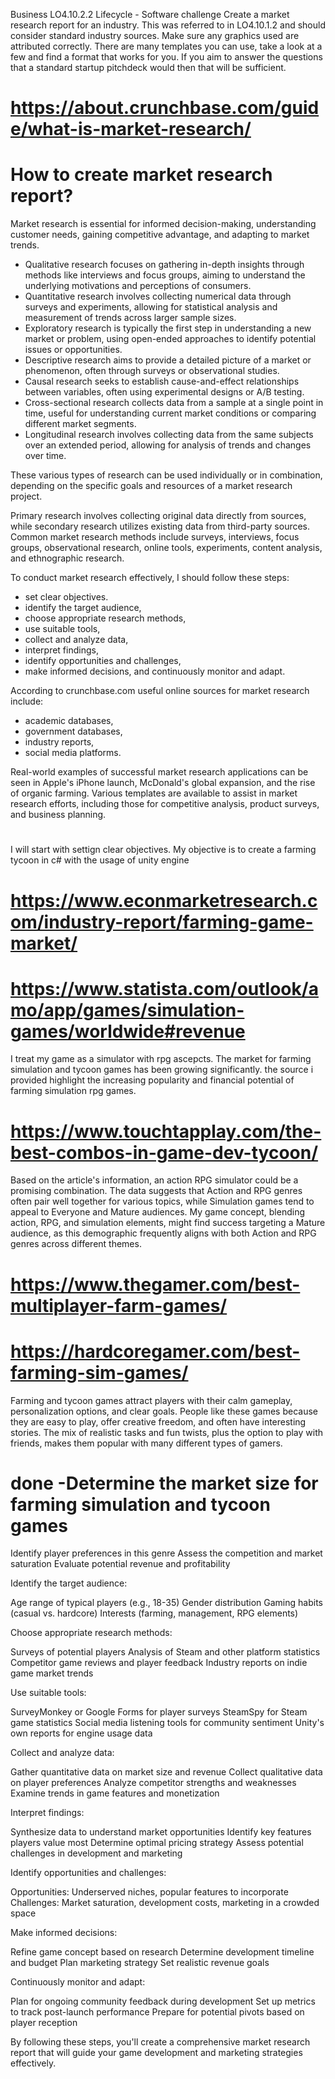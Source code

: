 Business
LO4.10.2.2
Lifecycle - Software challenge
Create a market research report for an industry.
This was referred to in LO4.10.1.2 and should consider standard industry sources.  Make sure any graphics used are attributed correctly.  There are many templates you can use, take a look at a few and find a format that works for you.  If you aim to answer the questions that a standard startup pitchdeck would then that will be sufficient.


# https://about.crunchbase.com/guide/what-is-market-research/
# How to create market research report?

Market research is essential for informed decision-making, understanding customer needs, gaining competitive advantage, and adapting to market trends.
* Qualitative research focuses on gathering in-depth insights through methods like interviews and focus groups, aiming to understand the underlying motivations and perceptions of consumers.
* Quantitative research involves collecting numerical data through surveys and experiments, allowing for statistical analysis and measurement of trends across larger sample sizes.
* Exploratory research is typically the first step in understanding a new market or problem, using open-ended approaches to identify potential issues or opportunities.
* Descriptive research aims to provide a detailed picture of a market or phenomenon, often through surveys or observational studies.
* Causal research seeks to establish cause-and-effect relationships between variables, often using experimental designs or A/B testing.
* Cross-sectional research collects data from a sample at a single point in time, useful for understanding current market conditions or comparing different market segments.
* Longitudinal research involves collecting data from the same subjects over an extended period, allowing for analysis of trends and changes over time.

These various types of research can be used individually or in combination, depending on the specific goals and resources of a market research project.

Primary research involves collecting original data directly from sources, while secondary research utilizes existing data from third-party sources. Common market research methods include surveys, interviews, focus groups, observational research, online tools, experiments, content analysis, and ethnographic research.

To conduct market research effectively, I should follow these steps:
* set clear objectives.
* identify the target audience,
* choose appropriate research methods,
* use suitable tools,
* collect and analyze data,
* interpret findings,
* identify opportunities and challenges,
* make informed decisions, and continuously monitor and adapt.

According to crunchbase.com useful online sources for market research include:
* academic databases,
* government databases,
* industry reports,
* social media platforms.

Real-world examples of successful market research applications can be seen in Apple's iPhone launch, McDonald's global expansion, and the rise of organic farming.
Various templates are available to assist in market research efforts, including those for competitive analysis, product surveys, and business planning.

# ###############
I will start with settign clear objectives.
My objective is to create a farming tycoon in c# with the usage of unity engine
# https://www.econmarketresearch.com/industry-report/farming-game-market/
# https://www.statista.com/outlook/amo/app/games/simulation-games/worldwide#revenue
I treat my game as a simulator with rpg ascepcts. 
The market for farming simulation and tycoon games has been growing significantly.
the source i provided highlight the increasing popularity and financial potential of farming simulation rpg games.
# https://www.touchtapplay.com/the-best-combos-in-game-dev-tycoon/

Based on the article's information, an action RPG simulator could be a promising combination.
The data suggests that Action and RPG genres often pair well together for various topics,
while Simulation games tend to appeal to Everyone and Mature audiences.
My game concept, blending action, RPG, and simulation elements, might find success targeting a Mature audience,
as this demographic frequently aligns with both Action and RPG genres across different themes.

# https://www.thegamer.com/best-multiplayer-farm-games/
# https://hardcoregamer.com/best-farming-sim-games/
Farming and tycoon games attract players with their calm gameplay, personalization options,
and clear goals. People like these games because they are easy to play,
offer creative freedom, and often have interesting stories.
The mix of realistic tasks and fun twists, plus the option to play with friends,
makes them popular with many different types of gamers.

# done -Determine the market size for farming simulation and tycoon games
Identify player preferences in this genre
Assess the competition and market saturation
Evaluate potential revenue and profitability


Identify the target audience:

Age range of typical players (e.g., 18-35)
Gender distribution
Gaming habits (casual vs. hardcore)
Interests (farming, management, RPG elements)


Choose appropriate research methods:

Surveys of potential players
Analysis of Steam and other platform statistics
Competitor game reviews and player feedback
Industry reports on indie game market trends


Use suitable tools:

SurveyMonkey or Google Forms for player surveys
SteamSpy for Steam game statistics
Social media listening tools for community sentiment
Unity's own reports for engine usage data


Collect and analyze data:

Gather quantitative data on market size and revenue
Collect qualitative data on player preferences
Analyze competitor strengths and weaknesses
Examine trends in game features and monetization


Interpret findings:

Synthesize data to understand market opportunities
Identify key features players value most
Determine optimal pricing strategy
Assess potential challenges in development and marketing


Identify opportunities and challenges:

Opportunities: Underserved niches, popular features to incorporate
Challenges: Market saturation, development costs, marketing in a crowded space


Make informed decisions:

Refine game concept based on research
Determine development timeline and budget
Plan marketing strategy
Set realistic revenue goals


Continuously monitor and adapt:

Plan for ongoing community feedback during development
Set up metrics to track post-launch performance
Prepare for potential pivots based on player reception



By following these steps, you'll create a comprehensive market research report that will guide your game development and marketing strategies effectively.